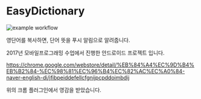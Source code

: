 # EasyDictionary

![example workflow](https://github.com/ItsAbdula/EasyDictionary/actions/workflows/android.yml/badge.svg)

영단어를 복사하면, 단어 뜻을 푸시 알림으로 알려줍니다.

2017년 모바일프로그래밍 수업에서 진행한 안드로이드 프로젝트 입니다.

https://chrome.google.com/webstore/detail/%EB%84%A4%EC%9D%B4%EB%B2%84-%EC%98%81%EC%96%B4%EC%82%AC%EC%A0%84-naver-english-di/jfibpeiddefellcfgnijpcpddoimbdij

위의 크롬 플러그인에서 영감을 받았습니다.
